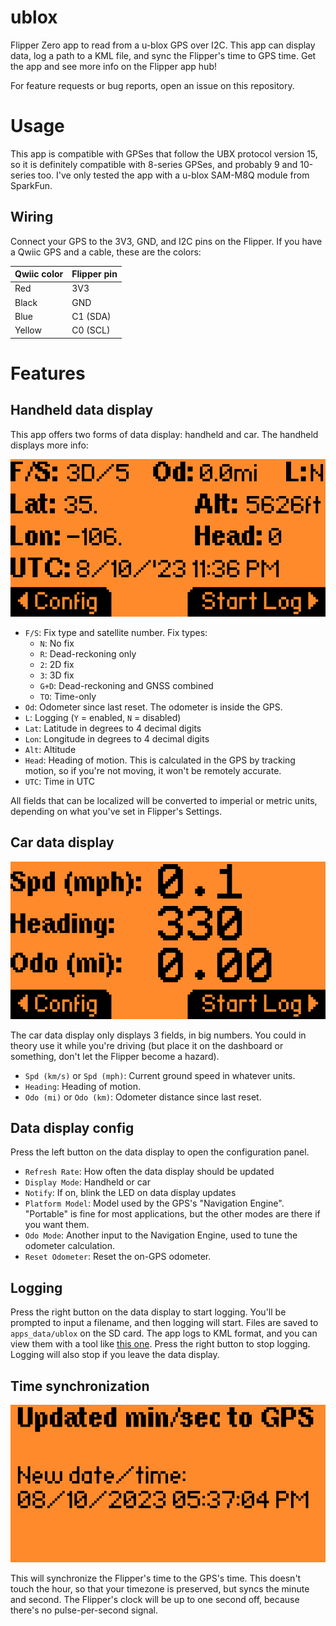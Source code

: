 # ublox
Flipper Zero app to read from a u-blox GPS over I2C. This app can
display data, log a path to a KML file, and sync the Flipper's time to
GPS time. Get the app and see more info on the Flipper app hub!

For feature requests or bug reports, open an issue on this repository.

# Usage
This app is compatible with GPSes that follow the UBX protocol version
15, so it is definitely compatible with 8-series GPSes, and probably 9
and 10-series too. I've only tested the app with a u-blox SAM-M8Q
module from SparkFun. 

## Wiring

Connect your GPS to the 3V3, GND, and I2C pins on the Flipper. If you
have a Qwiic GPS and a cable, these are the colors:

| Qwiic color | Flipper pin |
|-------------|-------------|
| Red         | 3V3         |
| Black       | GND         |
| Blue        | C1 (SDA)    |
| Yellow      | C0 (SCL)    |


# Features
## Handheld data display
This app offers two forms of data display: handheld and car. The
handheld displays more info:

![u-blox app handheld data display](screenshots/data_display_handheld.png)

- `F/S`: Fix type and satellite number. Fix types:
  - `N`: No fix
  - `R`: Dead-reckoning only
  - `2`: 2D fix
  - `3`: 3D fix
  - `G+D`: Dead-reckoning and GNSS combined
  - `TO`: Time-only
- `Od`: Odometer since last reset. The odometer is inside the GPS.
- `L`: Logging (`Y` = enabled, `N` = disabled)
- `Lat`: Latitude in degrees to 4 decimal digits
- `Lon`: Longitude in degrees to 4 decimal digits
- `Alt`: Altitude
- `Head`: Heading of motion. This is calculated in the GPS by
  tracking motion, so if you're not moving, it won't be remotely
  accurate.
- `UTC`: Time in UTC

All fields that can be localized will be converted to imperial or
metric units, depending on what you've set in Flipper's Settings.

## Car data display
![u-blox app car data display](screenshots/data_display_car.png)

The car data display only displays 3 fields, in big numbers. You could
in theory use it while you're driving (but place it on the dashboard
or something, don't let the Flipper become a hazard).

- `Spd (km/s)` or `Spd (mph)`: Current ground speed in whatever units.
- `Heading`: Heading of motion.
- `Odo (mi)` or `Odo (km)`: Odometer distance since last reset.

## Data display config
Press the left button on the data display to open the configuration
panel.

- `Refresh Rate`: How often the data display should be updated
- `Display Mode`: Handheld or car
- `Notify`: If on, blink the LED on data display updates
- `Platform Model`: Model used by the GPS's "Navigation
  Engine". "Portable" is fine for most applications, but the other
  modes are there if you want them.
- `Odo Mode`: Another input to the Navigation Engine, used to tune the
  odometer calculation.
- `Reset Odometer`: Reset the on-GPS odometer.

## Logging
Press the right button on the data display to start logging. You'll be
prompted to input a filename, and then logging will start. Files are
saved to `apps_data/ublox` on the SD card. The app logs to KML format,
and you can view them with a tool like [this
one](https://www.doogal.co.uk/KmlViewer). Press the right button to
stop logging. Logging will also stop if you leave the data display.

## Time synchronization
![u-blox app time synchronization display](screenshots/sync_time.png)

This will synchronize the Flipper's time to the GPS's time. This
doesn't touch the hour, so that your timezone is preserved, but syncs
the minute and second. The Flipper's clock will be up to one second
off, because there's no pulse-per-second signal.

